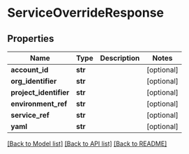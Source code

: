 # ServiceOverrideResponse

## Properties
Name | Type | Description | Notes
------------ | ------------- | ------------- | -------------
**account_id** | **str** |  | [optional] 
**org_identifier** | **str** |  | [optional] 
**project_identifier** | **str** |  | [optional] 
**environment_ref** | **str** |  | [optional] 
**service_ref** | **str** |  | [optional] 
**yaml** | **str** |  | [optional] 

[[Back to Model list]](../README.md#documentation-for-models) [[Back to API list]](../README.md#documentation-for-api-endpoints) [[Back to README]](../README.md)

